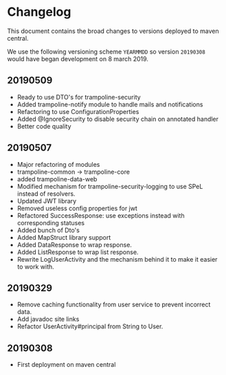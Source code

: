 # Changelog

This document contains the broad changes to versions deployed to maven central.

We use the following versioning scheme `YEARMMDD` so version `20190308` would have began development on 8 march 2019.

## 20190509

- Ready to use DTO's for trampoline-security
- Added trampoline-notify module to handle mails and notifications
- Refactoring to use ConfigurationProperties
- Added @IgnoreSecurity to disable security chain on annotated handler
- Better code quality

## 20190507

- Major refactoring of modules
- trampoline-common -> trampoline-core
- added trampoline-data-web
- Modified mechanism for trampoline-security-logging to use SPeL instead of resolvers.
- Updated JWT library
- Removed useless config properties for jwt
- Refactored SuccessResponse: use exceptions instead with corresponding statuses
- Added bunch of Dto's
- Added MapStruct library support
- Added DataResponse to wrap response.
- Added ListResponse to wrap list response.
- Rewrite LogUserActivity and the mechanism behind it to make it easier to work with.

## 20190329

- Remove caching functionality from user service to prevent incorrect data.
- Add javadoc site links
- Refactor UserActivity#principal from String to User.

## 20190308

- First deployment on maven central